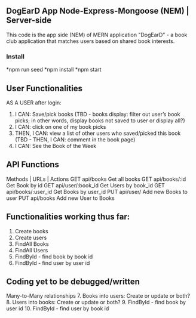 ## DogEarD App Node-Express-Mongoose (NEM) | Server-side
This code is the app side (NEM) of MERN application "DogEarD" - a book club application that matches users based on shared book interests.

### Install

*npm run seed
*npm install
*npm start

## User Functionalities

AS A USER after login: 
1. I CAN: Save/pick books 
   (TBD - books display: filter out user’s book picks; in other words, display books not saved to user or display all?)
2. I CAN: click on one of my book picks
3. THEN, I CAN: view a list of other users who saved/picked this book
   (TBD - THEN, I CAN: comment in the book page)
4. I CAN: See the Book of the Week


## API Functions

Methods |	URLs    	|       Actions
GET	        api/books	        Get all books
GET	        api/books/:id	    Get Book by id
GET	        api/user/:book_id	Get Users by book_id
GET	        api/books/:user_id	Get Books by user_id
PUT	        api/user/	        Add new Books to user
PUT	        api/books	        Add new User to Books


## Functionalities working thus far:
1. Create books 
2. Create users
3. FindAll Books
4. FindAll Users
5. FindById - find book by book id
6. FindById - find user by user id

## Coding yet to be debugged/written

Many-to-Many relationships
7. Books into users: Create or update or both?
8. Users into books: Create or update or both?
9. FindById - find book by user id
10. FindById - find user by book id
